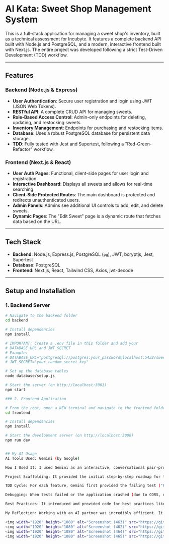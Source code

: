 
# AI Kata: Sweet Shop Management System

This is a full-stack application for managing a sweet shop's inventory, built as a technical assessment for Incubyte. It features a complete backend API built with Node.js and PostgreSQL, and a modern, interactive frontend built with Next.js. The entire project was developed following a strict Test-Driven Development (TDD) workflow.

---

## Features

### Backend (Node.js & Express)
* **User Authentication**: Secure user registration and login using JWT (JSON Web Tokens).
* **RESTful API**: A complete CRUD API for managing sweets.
* **Role-Based Access Control**: Admin-only endpoints for deleting, updating, and restocking sweets.
* **Inventory Management**: Endpoints for purchasing and restocking items.
* **Database**: Uses a robust PostgreSQL database for persistent data storage.
* **TDD**: Fully tested with Jest and Supertest, following a "Red-Green-Refactor" workflow.

### Frontend (Next.js & React)
* **User Auth Pages**: Functional, client-side pages for user login and registration.
* **Interactive Dashboard**: Displays all sweets and allows for real-time searching.
* **Client-Side Protected Routes**: The main dashboard is protected and redirects unauthenticated users.
* **Admin Panels**: Admins see additional UI controls to add, edit, and delete sweets.
* **Dynamic Pages**: The "Edit Sweet" page is a dynamic route that fetches data based on the URL.

---

## Tech Stack

* **Backend**: Node.js, Express.js, PostgreSQL (`pg`), JWT, bcryptjs, Jest, Supertest
* **Database**: PostgreSQL
* **Frontend**: Next.js, React, Tailwind CSS, Axios, jwt-decode

---

## Setup and Installation

### 1. Backend Server
```bash
# Navigate to the backend folder
cd backend

# Install dependencies
npm install

# IMPORTANT: Create a .env file in this folder and add your
# DATABASE_URL and JWT_SECRET
# Example:
# DATABASE_URL="postgresql://postgres:your_password@localhost:5432/sweet_shop"
# JWT_SECRET="your_random_secret_key"

# Set up the database tables
node database/setup.js

# Start the server (on http://localhost:3001)
npm start

### 2. Frontend Application

# From the root, open a NEW terminal and navigate to the frontend folder
cd frontend

# Install dependencies
npm install

# Start the development server (on http://localhost:3000)
npm run dev


## My AI Usage
AI Tools Used: Gemini (by Google)

How I Used It: I used Gemini as an interactive, conversational pair-programming partner for the entire project lifecycle.

Project Scaffolding: It provided the initial step-by-step roadmap for the project structure, TDD workflow, and database migration.

TDD Cycle: For each feature, Gemini first provided the failing test ("Red" phase) and then the code to make it pass ("Green" phase), including all the necessary backend and frontend logic.

Debugging: When tests failed or the application crashed (due to CORS, database race conditions, typos, or state management issues), I provided the error messages, and Gemini diagnosed the root cause and provided the corrected code.

Best Practices: It introduced and provided code for best practices like using .env files for secrets, creating an admin middleware for role-based security, and managing test database states.

My Reflection: Working with an AI partner was incredibly efficient. It allowed me to focus on understanding the flow and logic of TDD and full-stack development without getting stuck on minor syntax errors. It was like having a senior developer guiding me brick-by-brick, providing code snippets and explaining complex concepts in real-time.

<img width="1920" height="1080" alt="Screenshot (463)" src="https://github.com/user-attachments/assets/e19038f8-517c-4217-bcce-5a5daa050c14" />
<img width="1920" height="1080" alt="Screenshot (462)" src="https://github.com/user-attachments/assets/073e28ce-2802-45fc-8e40-86c2c3d20571" />
<img width="1920" height="1080" alt="Screenshot (464)" src="https://github.com/user-attachments/assets/e35722f7-67da-499d-99ab-e31917b3de05" />
<img width="1920" height="1080" alt="Screenshot (465)" src="https://github.com/user-attachments/assets/c9fe9ad0-891a-4436-8a05-069dcec8cc2b" />

